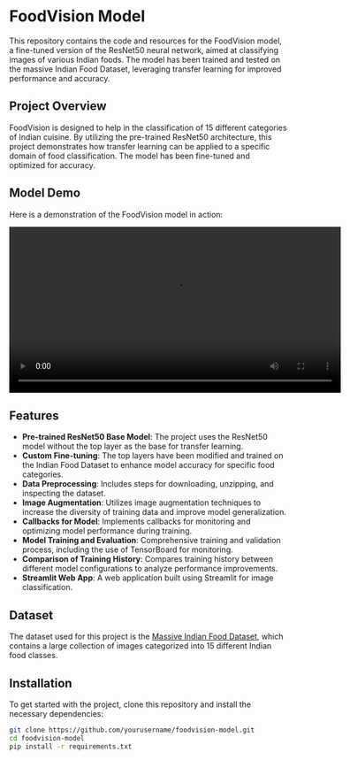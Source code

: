 # FoodVision Model

This repository contains the code and resources for the FoodVision model, a fine-tuned version of the ResNet50 neural network, aimed at classifying images of various Indian foods. The model has been trained and tested on the massive Indian Food Dataset, leveraging transfer learning for improved performance and accuracy.

## Project Overview

FoodVision is designed to help in the classification of 15 different categories of Indian cuisine. By utilizing the pre-trained ResNet50 architecture, this project demonstrates how transfer learning can be applied to a specific domain of food classification. The model has been fine-tuned and optimized for accuracy.
## Model Demo

Here is a demonstration of the FoodVision model in action:

<video width="600" controls>
  <source src="D:\cnn binary classification\FoodVision-Model\DATA\Demo video\mylinked.mp4" type="video/mp4">
  Your browser does not support the video tag.
</video>

## Features

- **Pre-trained ResNet50 Base Model**: The project uses the ResNet50 model without the top layer as the base for transfer learning.
- **Custom Fine-tuning**: The top layers have been modified and trained on the Indian Food Dataset to enhance model accuracy for specific food categories.
- **Data Preprocessing**: Includes steps for downloading, unzipping, and inspecting the dataset.
- **Image Augmentation**: Utilizes image augmentation techniques to increase the diversity of training data and improve model generalization.
- **Callbacks for Model**: Implements callbacks for monitoring and optimizing model performance during training.
- **Model Training and Evaluation**: Comprehensive training and validation process, including the use of TensorBoard for monitoring.
- **Comparison of Training History**: Compares training history between different model configurations to analyze performance improvements.
- **Streamlit Web App**: A web application built using Streamlit for image classification.

## Dataset

The dataset used for this project is the [Massive Indian Food Dataset](https://www.kaggle.com/datasets/anshulmehtakaggl/themassiveindianfooddataset), which contains a large collection of images categorized into 15 different Indian food classes.

## Installation

To get started with the project, clone this repository and install the necessary dependencies:

```bash
git clone https://github.com/yourusername/foodvision-model.git
cd foodvision-model
pip install -r requirements.txt